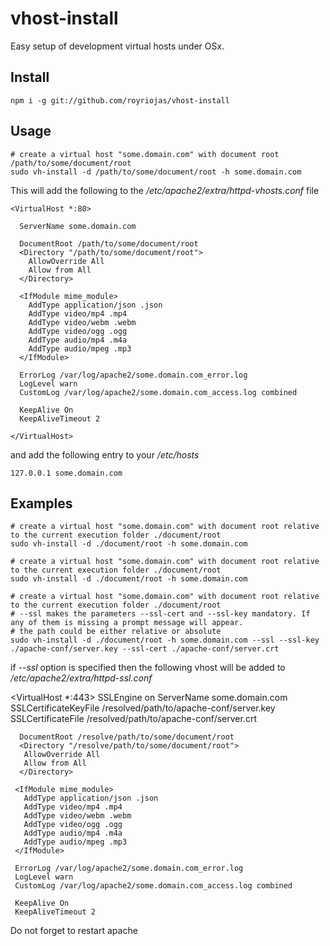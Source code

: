 vhost-install
=============

Easy setup of development virtual hosts under OSx. 

## Install

    npm i -g git://github.com/royriojas/vhost-install

## Usage

    # create a virtual host "some.domain.com" with document root /path/to/some/document/root
    sudo vh-install -d /path/to/some/document/root -h some.domain.com

This will add the following to the */etc/apache2/extra/httpd-vhosts.conf* file
 
    <VirtualHost *:80>

      ServerName some.domain.com

      DocumentRoot /path/to/some/document/root
      <Directory "/path/to/some/document/root">
        AllowOverride All
        Allow from All
      </Directory>

      <IfModule mime_module>
        AddType application/json .json
        AddType video/mp4 .mp4
        AddType video/webm .webm
        AddType video/ogg .ogg
        AddType audio/mp4 .m4a
        AddType audio/mpeg .mp3
      </IfModule>

      ErrorLog /var/log/apache2/some.domain.com_error.log
      LogLevel warn
      CustomLog /var/log/apache2/some.domain.com_access.log combined

      KeepAlive On
      KeepAliveTimeout 2

    </VirtualHost>

and add the following entry to your */etc/hosts*

    127.0.0.1 some.domain.com

## Examples

    # create a virtual host "some.domain.com" with document root relative to the current execution folder ./document/root
    sudo vh-install -d ./document/root -h some.domain.com

    # create a virtual host "some.domain.com" with document root relative to the current execution folder ./document/root
    sudo vh-install -d ./document/root -h some.domain.com

    # create a virtual host "some.domain.com" with document root relative to the current execution folder ./document/root
    # --ssl makes the parameters --ssl-cert and --ssl-key mandatory. If any of them is missing a prompt message will appear.
    # the path could be either relative or absolute
    sudo vh-install -d ./document/root -h some.domain.com --ssl --ssl-key ./apache-conf/server.key --ssl-cert ./apache-conf/server.crt

if *--ssl* option is specified then the following vhost will be added to */etc/apache2/extra/httpd-ssl.conf*

   <VirtualHost *:443>
     SSLEngine on
     ServerName some.domain.com
     SSLCertificateKeyFile /resolved/path/to/apache-conf/server.key
     SSLCertificateFile /resolved/path/to/apache-conf/server.crt

      DocumentRoot /resolve/path/to/some/document/root
      <Directory "/resolve/path/to/some/document/root">
       AllowOverride All
       Allow from All
      </Directory>

     <IfModule mime_module>
       AddType application/json .json
       AddType video/mp4 .mp4
       AddType video/webm .webm
       AddType video/ogg .ogg
       AddType audio/mp4 .m4a
       AddType audio/mpeg .mp3
     </IfModule>

     ErrorLog /var/log/apache2/some.domain.com_error.log
     LogLevel warn
     CustomLog /var/log/apache2/some.domain.com_access.log combined

     KeepAlive On
     KeepAliveTimeout 2

   </VirtualHost>

Do not forget to restart apache


